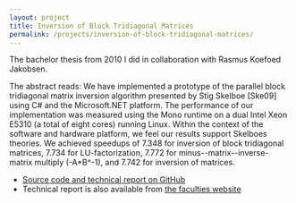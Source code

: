 ```yaml
---
layout: project
title: Inversion of Block Tridiagonal Matrices
permalink: /projects/inversion-of-block-tridiagonal-matrices/
---
```

The bachelor thesis from 2010 I did in collaboration with Rasmus Koefoed Jakobsen. 

The abstract reads: We have implemented a prototype of the parallel block tridiagonal matrix inversion algorithm presented by Stig Skelboe [Ske09] using C# and the Microsoft.NET platform. The performance of our implementation was measured using the Mono runtime on a dual Intel Xeon E5310 (a total of eight cores) running Linux. Within the context of the software and hardware platform, we feel our results support Skelboes theories. We achieved speedups of 7.348 for inversion of block tridiagonal matrices, 7.734 for LU-factorization, 7.772 for minus--matrix--inverse-matrix multiply (-A*B^-1), and 7.742 for inversion of matrices.

- [Source code and technical report on GitHub](https://github.com/egil/Inversion-of-Block-Tridiagonal-Matrices)
- Technical report is also available from [the faculties website](http://diku.dk/research/Publikationer/tekniske_rapporter/2010/)

